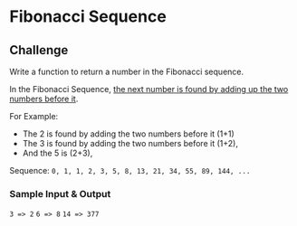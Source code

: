 # Fibonacci Sequence

## Challenge

Write a function to return a number in the Fibonacci sequence.

In the Fibonacci Sequence, [the next number is found by adding up the two numbers before it](https://www.mathsisfun.com/numbers/fibonacci-sequence.html).

For Example:

* The 2 is found by adding the two numbers before it (1+1)
* The 3 is found by adding the two numbers before it (1+2),
* And the 5 is (2+3),

Sequence:
`0, 1, 1, 2, 3, 5, 8, 13, 21, 34, 55, 89, 144, ...`

### Sample Input & Output

`3 => 2`
`6 => 8`
`14 => 377`

